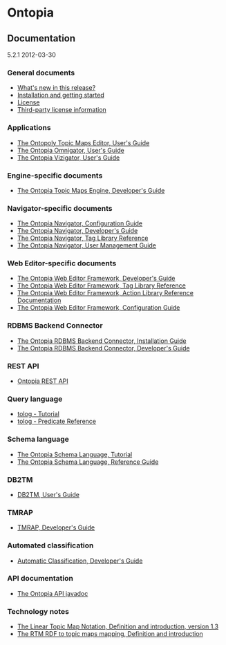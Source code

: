Ontopia
=======

Documentation
-------------

<span class="version">5.2.1 2012-03-30</p>

### General documents ###

* [What's new in this release?](whatsnew.html)
* [Installation and getting started](install.html)
* [License](license.html)
* [Third-party license information](copyrights.html)

### Applications ###

* [The Ontopoly Topic Maps Editor, User's Guide](ontopoly/user-guide.html)
* [The Ontopia Omnigator, User's Guide](omnigator/userguide.html)
* [The Ontopia Vizigator, User's Guide](vizigator/userguide.html)

### Engine-specific documents ###

* [The Ontopia Topic Maps Engine, Developer's Guide](engine/devguide.html)

### Navigator-specific documents ###

* [The Ontopia Navigator, Configuration Guide](navigator/config.html)
* [The Ontopia Navigator, Developer's Guide](navigator/navguide.html)
* [The Ontopia Navigator, Tag Library Reference](navigator/tolog-taglib.html)
* [The Ontopia Navigator, User Management Guide](navigator/userman.html)

### Web Editor-specific documents ###

* [The Ontopia Web Editor Framework, Developer's Guide](webed/devguide.html)
* [The Ontopia Web Editor Framework, Tag Library Reference](webed/taglib.html)
* [The Ontopia Web Editor Framework, Action Library Reference Documentation](webed/action-ref.html)
* [The Ontopia Web Editor Framework, Configuration Guide](webed/config.html)

### RDBMS Backend Connector ###

* [The Ontopia RDBMS Backend Connector, Installation Guide](rdbms/install.html)
* [The Ontopia RDBMS Backend Connector, Developer's Guide](rdbms/devguide.html)

### REST API ###

* [Ontopia REST API](rest/index.html)

### Query language ###

* [tolog - Tutorial](query/tutorial.html)
* [tolog - Predicate Reference](query/predicate-reference.html)

### Schema language ###

* [The Ontopia Schema Language, Tutorial](schema/tutorial.html)
* [The Ontopia Schema Language, Reference Guide](schema/spec.html)

### DB2TM ###

* [DB2TM, User's Guide](db2tm/user-guide.html)

### TMRAP ###

* [TMRAP, Developer's Guide](tmrap/dev-guide.html)

### Automated classification ###

* [Automatic Classification, Developer's Guide](classify/dev-guide.html)

### API documentation ###

* [The Ontopia API javadoc](api/index.html)

### Technology notes ###

* [The Linear Topic Map Notation, Definition and introduction, version 1.3](misc/ltm.html)
* [The RTM RDF to topic maps mapping, Definition and introduction](misc/rdf2tm.html)



